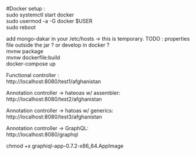 #Docker setup :  
sudo systemctl start docker  
sudo usermod -a -G docker $USER  
sudo reboot  

add mongo-dakar in your /etc/hosts -> this is temporary. TODO : properties file outside the jar ? or develop in docker ?  
mvnw package  
mvnw dockerfile:build  
docker-compose up  


Functional controller :  
http://localhost:8080/test1/afghanistan

Annotation controller -> hateoas w/ assembler:  
http://localhost:8080/test2/afghanistan

Annotation controller -> hatoas w/ generics:  
http://localhost:8080/test3/afghanistan

Annotation controller -> GraphQL:  
http://localhost:8080/graphql


chmod +x graphiql-app-0.7.2-x86_64.AppImage

